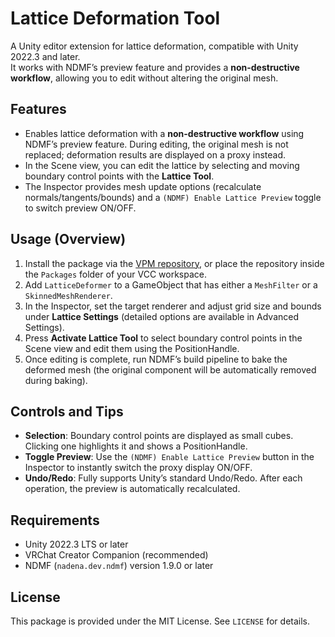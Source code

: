 # Lattice Deformation Tool

A Unity editor extension for lattice deformation, compatible with Unity 2022.3 and later.  
It works with NDMF’s preview feature and provides a **non-destructive workflow**, allowing you to edit without altering the original mesh.

## Features
- Enables lattice deformation with a **non-destructive workflow** using NDMF’s preview feature. During editing, the original mesh is not replaced; deformation results are displayed on a proxy instead.
- In the Scene view, you can edit the lattice by selecting and moving boundary control points with the **Lattice Tool**.
- The Inspector provides mesh update options (recalculate normals/tangents/bounds) and a `(NDMF) Enable Lattice Preview` toggle to switch preview ON/OFF.

## Usage (Overview)
1. Install the package via the [VPM repository](https://vpm.32ba.net), or place the repository inside the `Packages` folder of your VCC workspace.
2. Add `LatticeDeformer` to a GameObject that has either a `MeshFilter` or a `SkinnedMeshRenderer`.
3. In the Inspector, set the target renderer and adjust grid size and bounds under **Lattice Settings** (detailed options are available in Advanced Settings).
4. Press **Activate Lattice Tool** to select boundary control points in the Scene view and edit them using the PositionHandle.
5. Once editing is complete, run NDMF’s build pipeline to bake the deformed mesh (the original component will be automatically removed during baking).

## Controls and Tips
- **Selection**: Boundary control points are displayed as small cubes. Clicking one highlights it and shows a PositionHandle.
- **Toggle Preview**: Use the `(NDMF) Enable Lattice Preview` button in the Inspector to instantly switch the proxy display ON/OFF.
- **Undo/Redo**: Fully supports Unity’s standard Undo/Redo. After each operation, the preview is automatically recalculated.

## Requirements
- Unity 2022.3 LTS or later
- VRChat Creator Companion (recommended)
- NDMF (`nadena.dev.ndmf`) version 1.9.0 or later

## License
This package is provided under the MIT License. See `LICENSE` for details.